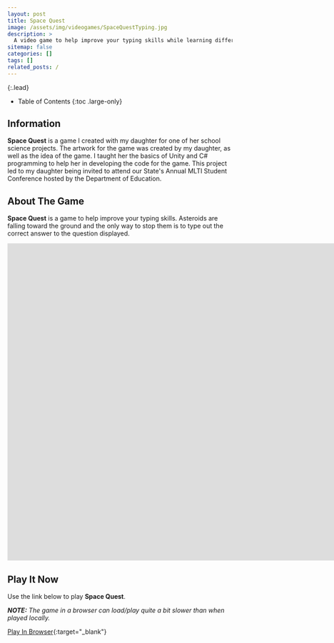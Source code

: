 ```yaml
---
layout: post
title: Space Quest
image: /assets/img/videogames/SpaceQuestTyping.jpg
description: >
  A video game to help improve your typing skills while learning different subjects.
sitemap: false
categories: []
tags: []
related_posts: /
---
```


{:.lead}

- Table of Contents
{:toc .large-only}

## Information

**Space Quest** is a game I created with my daughter for one of her school science projects.  The artwork for the game was created by my daughter, as well as the idea of the game.  I taught her the basics of Unity and C# programming to help her in developing the code for the game.  This project led to my daughter being invited to attend our State's Annual MLTI Student Conference hosted by the Department of Education.

## About The Game

**Space Quest** is a game to help improve your typing skills.  Asteroids are falling toward the ground and the only way to stop them is to type out the correct answer to the question displayed.

<div class="lead aspect-ratio sixteen-nine">

<iframe width="1903" height="711" src="https://www.youtube.com/embed/Ybb8GRjUg5o" frameborder="0" allow="accelerometer; autoplay; clipboard-write; encrypted-media; gyroscope; picture-in-picture" allowfullscreen></iframe>

</div>

## Play It Now

Use the link below to play **Space Quest**.

***NOTE:***  *The game in a browser can load/play quite a bit slower than when played locally.*

[Play In Browser](https://jeffreychaplin.github.io/SpaceQuest_Typing/){:target="_blank"}
